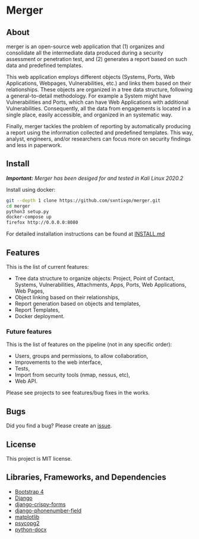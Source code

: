 # Merger

## About

merger is an open-source web application that (1) organizes and consolidate all the intermediate data produced during a security assessment or penetration test, and (2) generates a report based on such data and predefined templates. 

This web application employs different objects (Systems, Ports, Web Applications, Webpages, Vulnerabilities, etc.) and links them based on their relationships. These objects are organized in a tree data structure, following a general-to-detail methodology. For example a System might have Vulnerabilities and Ports, which can have Web Applications with additional Vulnerabilities. Consequently, all the data from engagements is located in a single place, easily accessible, and organized in an systematic way.

Finally, merger tackles the problem of reporting by automatically producing a report using the information collected and predefined templates. This way, analyst, engineers, and/or researchers can focus more on security findings and less in paperwork.

## Install

***Important:** Merger has been desiged for and tested in Kali Linux 2020.2*

Install using docker:

```bash
git --depth 1 clone https://github.com/sxntixgo/merger.git
cd merger
python3 setup.py
docker-compose up
firefox http://0.0.0.0:8080
```

For detailed installation instructions can be found at [INSTALL.md](INSTALL.md)

## Features

This is the list of current features:

* Tree data structure to organize objects: Project, Point of Contact, Systems, Vulnerabilities, Attachments, Apps, Ports, Web Applications, Web Pages,
* Object linking based on their relationships,
* Report generation based on objects and templates,
* Report Templates,
* Docker deployment.

### Future features

This is the list of features on the pipeline (not in any specific order):

* Users, groups and permissions, to allow collaboration,
* Improvements to the web interface,
* Tests,
* Import from security tools (nmap, nessus, etc),
* Web API.

Please see projects to see features/bug fixes in the works.

## Bugs

Did you find a bug? Please create an [issue](https://github.com/sxntixgo/merger/issues).

## License

This project is MIT license.

## Libraries, Frameworks, and Dependencies

* [Bootstrap 4](https://getbootstrap.com)
* [Django](https://www.djangoproject.com/)
* [django-crispy-forms](https://github.com/django-crispy-forms/django-crispy-forms)
* [django-phonenumber-field](https://github.com/stefanfoulis/django-phonenumber-field)
* [matplotlib](https://matplotlib.org/)
* [psycopg2](https://www.psycopg.org/)
* [python-docx](https://python-docx.readthedocs.io/en/latest/)
 